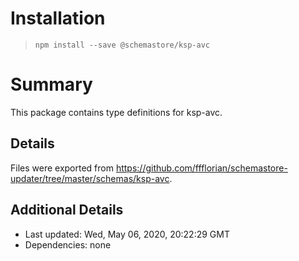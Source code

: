 # Installation
> `npm install --save @schemastore/ksp-avc`

# Summary
This package contains type definitions for ksp-avc.

## Details
Files were exported from https://github.com/ffflorian/schemastore-updater/tree/master/schemas/ksp-avc.

## Additional Details
* Last updated: Wed, May 06, 2020, 20:22:29 GMT
* Dependencies: none
